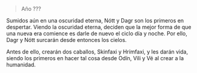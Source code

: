 > Año ???

Sumidos aún en una oscuridad eterna, Nótt y Dagr son los primeros en despertar. Viendo la oscuridad eterna, deciden que la mejor forma de que una nueva era comience es darle de nuevo el ciclo día y noche. Por ello, Dagr y Nótt surcarán desde entonces los cielos.

Antes de ello, crearán dos caballos, Skinfaxi y Hrímfaxi, y les darán vida, siendo los primeros en hacer tal cosa desde Odín, Vili y Vé al crear a la humanidad.
